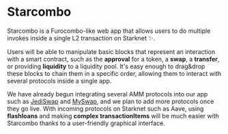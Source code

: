 # Starcombo
Starcombo is a Furocombo-like web app that allows users to do multiple invokes inside a single L2 transaction on Starknet ✨.

Users will be able to manipulate basic blocks that represent an interaction with a smart contract, such as the **approval** for a token, a **swap**, a **transfer**, or providing **liquidity** to a liquidity pool. It's easy enough to drag&drop these blocks to chain them in a specific order, allowing them to interact with several protocols inside a single app. 

We have already begun integrating several AMM protocols into our app such as [JediSwap](https://app.testnet.jediswap.xyz/) and [MySwap](https://www.myswap.xyz/#/), and we plan to add more protocols once they go live. With incoming protocols on Starknet such as Aave, using **flashloans** and making **complex transactionItems** will be much easier with Starcombo thanks to a user-friendly graphical interface.

